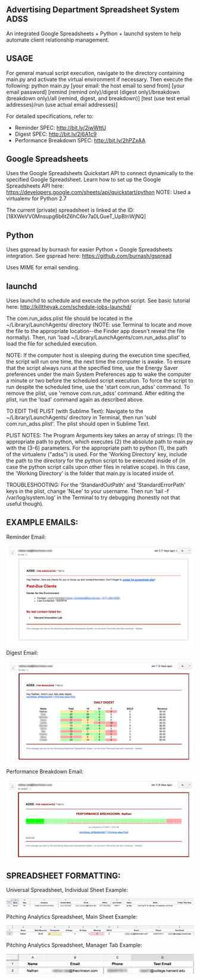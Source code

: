 Advertising Department Spreadsheet System
ADSS
--------------------------------------------
An integrated Google Spreadsheets + Python + launchd system to help automate client relationship management.

USAGE
--------------------------------------------
For general manual script execution, navigate to the directory containing main.py and activate the virtual environment if necessary. Then execute the following:
	python main.py [your email: the host email to send from] [your email password] [remind (remind only)/digest (digest only)/breakdown (breakdown only)/all (remind, digest, and breakdown)] [test (use test email addresses)/run (use actual email addresses)]

For detailed specifications, refer to:
- Reminder SPEC: http://bit.ly/2iwWttU
- Digest SPEC: http://bit.ly/2j6A1c9
- Performance Breakdown SPEC: http://bit.ly/2hPZxAA

Google Spreadsheets
--------------------------------------------
Uses the Google Spreadsheets Quickstart API to connect dynamically to the specified Google Spreadsheet. 
Learn how to set up the Google Spreadsheets API here: https://developers.google.com/sheets/api/quickstart/python
NOTE: Used a virtualenv for Python 2.7

The current (private) spreadsheet is linked at the ID: [18XWeVV0Mnsupg6b6tZ6hC6kr7a0LGueT_UpBIriWjNQ]

Python
--------------------------------------------
Uses gspread by burnash for easier Python + Google Spreadsheets integration.
See gspread here: https://github.com/burnash/gspread

Uses MIME for email sending.

launchd
--------------------------------------------
Uses launchd to schedule and execute the python script.
See basic tutorial here: http://killtheyak.com/schedule-jobs-launchd/

The com.run_adss.plist file should be located in the ~/Library/LaunchAgents/ directory (NOTE: use Terminal to locate and move the file to the appropriate location--the Finder app doesn't reveal the file normally). Then, run 'load ~/Library/LaunchAgents/com.run_adss.plist' to load the file for scheduled execution. 

NOTE: If the computer host is sleeping during the execution time specified, the script will run one time, the next time the computer is awake. To ensure that the script always runs at the specified time, use the Energy Saver preferences under the main System Preferences app to wake the computer a minute or two before the scheduled script execution. To force the script to run despite the scheduled time, use the 'start com.run_adss' command. To remove the plist, use 'remove com.run_adss' command. After editing the plist, run the 'load' command again as described above.

TO EDIT THE PLIST (with Sublime Text): Navigate to the ~/Library/LaunchAgents/ directory in Terminal, then run 'subl com.run_adss.plist'. The plist should open in Sublime Text.

PLIST NOTES: The Program Arguments key takes an array of strings: (1) the appropriate path to python, which executes (2) the absolute path to main.py with the (3-6) parameters. For the appropriate path to python (1), the path of the virtualenv ("adss") is used. For the 'Working Directory' key, include the path to the directory for the python script to be executed inside of (in case the python script calls upon other files in relative scope). In this case, the 'Working Directory' is the folder that main.py is located inside of.

TROUBLESHOOTING: For the 'StandardOutPath' and 'StandardErrorPath' keys in the plist, change 'NLee' to your username. Then run 'tail -f /var/log/system.log' in the Terminal to try debugging (honestly not that useful though).


EXAMPLE EMAILS:
--------------------------------------------
Reminder Email:

![alt tag](other/reminder.png)

Digest Email:

![alt tag](other/digest.png)

Performance Breakdown Email:

![alt tag](other/breakdown.png)

SPREADSHEET FORMATTING:
--------------------------------------------
Universal Spreadsheet, Individual Sheet Example:

![alt tag](other/universal.png)

Pitching Analytics Spreadsheet, Main Sheet Example:

![alt tag](other/analytics_main.png)

Pitching Analytics Spreadsheet, Manager Tab Example:

![alt tag](other/analytics_managers.png)